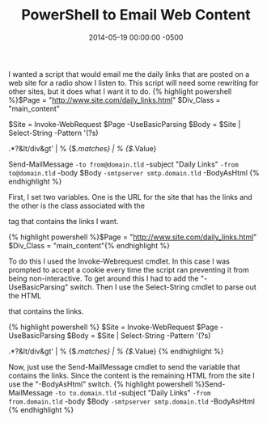 ﻿---
layout: post
title:  PowerShell to Email Web Content
date:   2014-05-19 00:00:00 -0500
categories: IT
---






I wanted a script that would email me the daily links that are posted on a web site for a radio show I listen to. This script will need some rewriting for other sites, but it does what I want it to do.
{% highlight powershell %}$Page = "http://www.site.com/daily_links.html"
$Div_Class = "main_content"

$Site = Invoke-WebRequest $Page -UseBasicParsing
$Body = $Site | Select-String -Pattern '(?s)<div class="main_content">.*?&lt/div&gt' | % {$_.matches} | % {$_.Value}

Send-MailMessage `
-to from@domain.tld `
-subject "Daily Links" `
-from to@domain.tld `
-body $Body `
-smtpserver smtp.domain.tld `
-BodyAsHtml
{% endhighlight %}


First, I set two variables. One is the URL for the site that has the links and the other is the class associated with the <div> tag that contains the links I want.

{% highlight powershell %}$Page = "http://www.site.com/daily_links.html"
$Div_Class = "main_content"{% endhighlight %}

To do this I used the Invoke-Webrequest cmdlet. In this case I was prompted to accept a cookie every time the script ran preventing it from being non-interactive. To get around this I had to add the "-UseBasicParsing" switch. Then I use the Select-String cmdlet to parse out the HTML <div> that contains the links.

{% highlight powershell %}
$Site = Invoke-WebRequest $Page -UseBasicParsing
$Body = $Site | Select-String -Pattern '(?s)<div class="main_content">.*?&lt/div&gt' | % {$_.matches} | % {$_.Value}
{% endhighlight %}

Now, just use the Send-MailMessage cmdlet to send the variable that contains the links. Since the content is the remaining HTML from the site I use the "-BodyAsHtml" switch.
{% highlight powershell %}Send-MailMessage `
-to to.domain.tld `
-subject "Daily Links" `
-from from.domain.tld `
-body $Body `
-smtpserver smtp.domain.tld `
-BodyAsHtml
{% endhighlight %}



